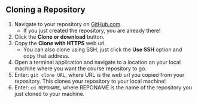 ## Cloning a Repository
1. Navigate to your repository on [GitHub.com](https://www.github.com).
    - If you just created the repository, you are already there!
1. Click the **Clone or download** button.
1. Copy the **Clone with HTTPS** web url.
    - You can also clone using SSH, just click the **Use SSH** option and copy that address.
1. Open a terminal application and navigate to a location on your local machine where you want the course repository to go.
1. Enter: `git clone URL`, where URL is the web url you copied from your repository. This clones your repository to your local machine!  
1. Enter: `cd REPONAME`, where REPONAME is the name of the repository you just cloned to your machine.  
